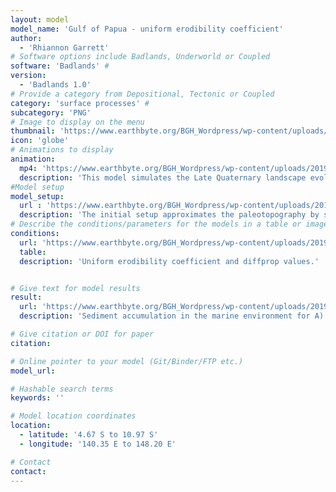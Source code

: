 ```yaml
---
layout: model
model_name: 'Gulf of Papua - uniform erodibility coefficient'
author: 
  - 'Rhiannon Garrett'
# Software options include Badlands, Underworld or Coupled
software: 'Badlands' #
version: 
  - 'Badlands 1.0'
# Provide a category from Depositional, Tectonic or Coupled
category: 'surface processes' #
subcategory: 'PNG'
# Image to display on the menu
thumbnail: 'https://www.earthbyte.org/BGH_Wordpress/wp-content/uploads/2019/08/Initial.png'
icon: 'globe'
# Animations to display
animation:
  mp4: 'https://www.earthbyte.org/BGH_Wordpress/wp-content/uploads/2019/08/GoP_35-0Ka-1.gif'
  description: 'This model simulates the Late Quaternary landscape evolution of the Gulf of Papua, examining source-to-sink sediment transfer assuming a uniform erodibility coefficient. The simulation includes the surface uplift and subsidence history of the Gulf and uses present day precipitation rates. The simulation shows sediment delivered to the Gulf of Papua primarily by the Fly, Kikori and Purari Rivers and deposited in the western deep-sea basin, with shorter rivers draining the Papuan Peninsula contributing to sedimentation in the eastern Gulf. Sea level rise over the past 16 Kyr prevents the rivers draining the mainland from depositing directly into the deep-sea, with sediment becoming trapped on the submerged continental shelf.'
#Model setup
model_setup:
  url : 'https://www.earthbyte.org/BGH_Wordpress/wp-content/uploads/2019/08/Initial_setup.png'
  description: 'The initial setup approximates the paleotopography by subtracting the vertical movement field from the present day topography. The Lambeck et al. (2014) sea level curve is applied to the simulation for the past 35 kyr. A) The present day topography, B) the magnitude of surface uplift and subsidence over the past 35 kyr, C) the paleotopography at 35 Ka and D) present day precipitation rates.'
# Describe the conditions/parameters for the models in a table or image
conditions:
  url: 'https://www.earthbyte.org/BGH_Wordpress/wp-content/uploads/2019/08/Table.png'
  table:
  description: 'Uniform erodibility coefficient and diffprop values.'


# Give text for model results
result:
  url: 'https://www.earthbyte.org/BGH_Wordpress/wp-content/uploads/2019/08/ResultsW.jpg'
  description: 'Sediment accumulation in the marine environment for A) the start of the simulation at 35 Ka, B) the end of Marine Isotope Stage 3 (MIS3), C) the end of MIS2 and D) present day.'

# Give citation or DOI for paper
citation:

# Online pointer to your model (Git/Binder/FTP etc.)
model_url: 

# Hashable search terms
keywords: ''

# Model location coordinates
location:
  - latitude: '4.67 S to 10.97 S'
  - longitude: '140.35 E to 148.20 E'

# Contact
contact:
---
```

